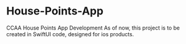 # House-Points-App
CCAA House Points App Development
As of now, this project is to be created in SwiftUI code, designed for ios products.
